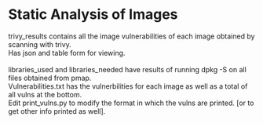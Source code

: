 # Static Analysis of Images

trivy_results contains all the image vulnerabilities of each image obtained by scanning with trivy. \
Has json and table form for viewing. \
 \
libraries_used and libraries_needed have results of running dpkg -S on all files obtained from pmap. \
Vulnerabilities.txt has the vulnerbilities for each image as well as a total of all vulns at the bottom. \
Edit print_vulns.py to modify the format in which the vulns are printed. [or to get other info printed as well].
